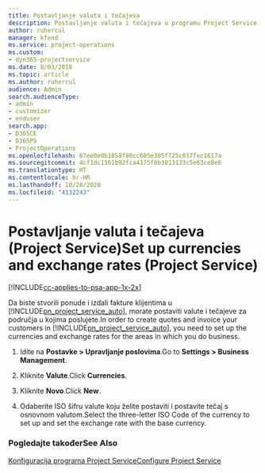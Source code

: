 ```yaml
---
title: Postavljanje valuta i tečajeva
description: Postavljanje valuta i tečajeva u programu Project Service
author: ruhercul
manager: kfend
ms.service: project-operations
ms.custom:
- dyn365-projectservice
ms.date: 8/03/2018
ms.topic: article
ms.author: ruhercul
audience: Admin
search.audienceType:
- admin
- customizer
- enduser
search.app:
- D365CE
- D365PS
- ProjectOperations
ms.openlocfilehash: 67ee0e0b1858f80cc605e305f725c817fec1617a
ms.sourcegitcommit: 4cf1dc1561b92fca4175f0b3813133c5e63ce8e6
ms.translationtype: HT
ms.contentlocale: hr-HR
ms.lasthandoff: 10/28/2020
ms.locfileid: "4132243"
---
```

# <a name="set-up-currencies-and-exchange-rates-project-service"></a><span data-ttu-id="1fcdc-103">Postavljanje valuta i tečajeva (Project Service)</span><span class="sxs-lookup"><span data-stu-id="1fcdc-103">Set up currencies and exchange rates (Project Service)</span></span>

[!INCLUDE[cc-applies-to-psa-app-1x-2x](../includes/cc-applies-to-psa-app-1x-2x.md)]

<span data-ttu-id="1fcdc-104">Da biste stvorili ponude i izdali fakture klijentima u [!INCLUDE[pn_project_service_auto](../includes/pn-project-service-auto.md)], morate postaviti valute i tečajeve za područja u kojima poslujete.</span><span class="sxs-lookup"><span data-stu-id="1fcdc-104">In order to create quotes and invoice your customers in [!INCLUDE[pn_project_service_auto](../includes/pn-project-service-auto.md)], you need to set up the currencies and exchange rates for the areas in which you do business.</span></span>  
  
1.  <span data-ttu-id="1fcdc-105">Idite na **Postavke > Upravljanje poslovima**.</span><span class="sxs-lookup"><span data-stu-id="1fcdc-105">Go to **Settings > Business Management**.</span></span>  
  
2.  <span data-ttu-id="1fcdc-106">Kliknite **Valute**.</span><span class="sxs-lookup"><span data-stu-id="1fcdc-106">Click **Currencies**.</span></span>  
  
3.  <span data-ttu-id="1fcdc-107">Kliknite **Novo**.</span><span class="sxs-lookup"><span data-stu-id="1fcdc-107">Click **New**.</span></span>  
  
4.  <span data-ttu-id="1fcdc-108">Odaberite ISO šifru valute koju želite postaviti i postavite tečaj s osnovnom valutom.</span><span class="sxs-lookup"><span data-stu-id="1fcdc-108">Select the three-letter ISO Code of the currency to set up and set the exchange rate with the base currency.</span></span>  
  
### <a name="see-also"></a><span data-ttu-id="1fcdc-109">Pogledajte također</span><span class="sxs-lookup"><span data-stu-id="1fcdc-109">See Also</span></span>  
 [<span data-ttu-id="1fcdc-110">Konfiguracija programa Project Service</span><span class="sxs-lookup"><span data-stu-id="1fcdc-110">Configure Project Service</span></span>](../psa/configure.md)
